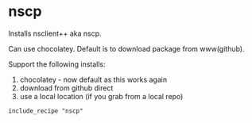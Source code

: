 # nscp

Installs nsclient++ aka nscp.

Can use chocolatey.  Default is to download package from www(github).

Support the following installs:
1) chocolatey - now default as this works again
2) download from github direct
3) use a local location (if you grab from a local repo)

```include_recipe "nscp"```
